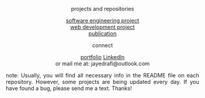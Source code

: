 <div align="center">
<p>projects and repositories</p>
<p><a href="https://jayedrafiprojects.github.io/portfolio/project/pswe.html">software engineering project</a>
<br/>
  <a href="https://jayedrafiprojects.github.io/portfolio/project/pweb.html">web development project</a>
<br/>
  <a href="https://jayedrafiprojects.github.io/portfolio/pub/publication.html">publication</a>
<br/>
<p>connect</p>
<p><a href="https://jayedrafiprojects.github.io/portfolio/">portfolio</a>  <a href="https://www.linkedin.com/in/jayed-rafi/">LinkedIn</a></br>
or mail me at: jayedrafi@outlook.com</p>
<div>
<p align="justify">note: Usually, you will find all necessary info in the README file on each repository. However, some projects are being updated every day. If you have found a bug, please send me a text. Thanks!</p>
